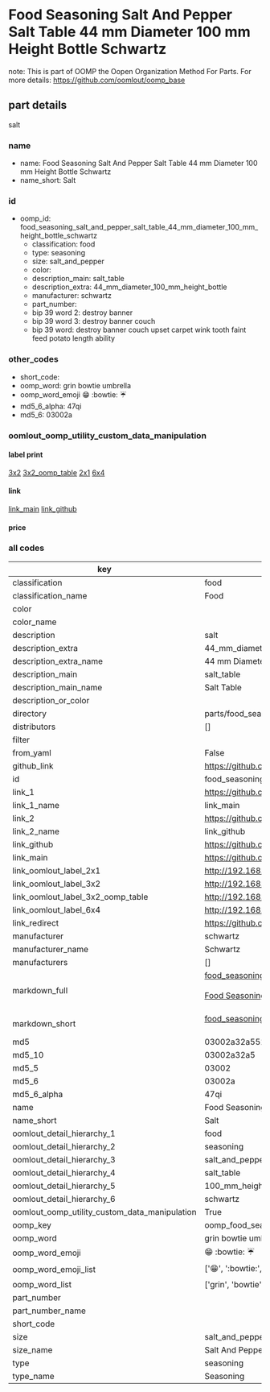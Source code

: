 # Food Seasoning Salt And Pepper Salt Table 44 mm Diameter 100 mm Height Bottle Schwartz  

note: This is part of OOMP the Oopen Organization Method For Parts. For more details: https://github.com/oomlout/oomp_base

##  part details
  



salt



### name
* name: Food Seasoning Salt And Pepper Salt Table 44 mm Diameter 100 mm Height Bottle Schwartz
* name_short: Salt
### id
* oomp_id: food_seasoning_salt_and_pepper_salt_table_44_mm_diameter_100_mm_height_bottle_schwartz
  * classification: food
  * type: seasoning
  * size: salt_and_pepper
  * color: 
  * description_main: salt_table
  * description_extra: 44_mm_diameter_100_mm_height_bottle
  * manufacturer: schwartz
  * part_number: 
  * bip 39 word 2: destroy banner
  * bip 39 word 3: destroy banner couch
  * bip 39 word: destroy banner couch upset carpet wink tooth faint feed potato length ability

### other_codes
* short_code: 
* oomp_word: grin bowtie umbrella
* oomp_word_emoji :grin: :bowtie: :umbrella:
* md5_6_alpha: 47qi
* md5_6: 03002a






### oomlout_oomp_utility_custom_data_manipulation
#### label print
[3x2](http://192.168.1.245:1112/?label=oomp%2047qi)
[3x2_oomp_table](http://192.168.1.108:1112/?label=oomp%2047qi)
[2x1](http://192.168.1.242:1112/?label=oomp%2047qi)
[6x4](http://192.168.1.55:1112/?label=oomp%2047qi)    

#### link

[link_main](https://github.com/oomlout/oomlout_oomp_version_1_messy/tree/main/parts/food_seasoning_salt_and_pepper_salt_table_44_mm_diameter_100_mm_height_bottle_schwartz) [link_github](https://github.com/oomlout/oomlout_oomp_version_1_messy/tree/main/parts/food_seasoning_salt_and_pepper_salt_table_44_mm_diameter_100_mm_height_bottle_schwartz)                             

#### price







### all codes 
| key | value |  
| --- | --- |  
| classification | food |  
| classification_name | Food |  
| color |  |  
| color_name |  |  
| description | salt |  
| description_extra | 44_mm_diameter_100_mm_height_bottle |  
| description_extra_name | 44 mm Diameter 100 mm Height Bottle |  
| description_main | salt_table |  
| description_main_name | Salt Table |  
| description_or_color |   |  
| directory | parts/food_seasoning_salt_and_pepper_salt_table_44_mm_diameter_100_mm_height_bottle_schwartz |  
| distributors | [] |  
| filter |  |  
| from_yaml | False |  
| github_link | https://github.com/oomlout/oomlout_oomp_part_src/tree/main/parts/food_seasoning_salt_and_pepper_salt_table_44_mm_diameter_100_mm_height_bottle_schwartz |  
| id | food_seasoning_salt_and_pepper_salt_table_44_mm_diameter_100_mm_height_bottle_schwartz |  
| link_1 | https://github.com/oomlout/oomlout_oomp_version_1_messy/tree/main/parts/food_seasoning_salt_and_pepper_salt_table_44_mm_diameter_100_mm_height_bottle_schwartz |  
| link_1_name | link_main |  
| link_2 | https://github.com/oomlout/oomlout_oomp_version_1_messy/tree/main/parts/food_seasoning_salt_and_pepper_salt_table_44_mm_diameter_100_mm_height_bottle_schwartz |  
| link_2_name | link_github |  
| link_github | https://github.com/oomlout/oomlout_oomp_version_1_messy/tree/main/parts/food_seasoning_salt_and_pepper_salt_table_44_mm_diameter_100_mm_height_bottle_schwartz |  
| link_main | https://github.com/oomlout/oomlout_oomp_version_1_messy/tree/main/parts/food_seasoning_salt_and_pepper_salt_table_44_mm_diameter_100_mm_height_bottle_schwartz |  
| link_oomlout_label_2x1 | http://192.168.1.242:1112/?label=oomp%2047qi |  
| link_oomlout_label_3x2 | http://192.168.1.245:1112/?label=oomp%2047qi |  
| link_oomlout_label_3x2_oomp_table | http://192.168.1.108:1112/?label=oomp%2047qi |  
| link_oomlout_label_6x4 | http://192.168.1.55:1112/?label=oomp%2047qi |  
| link_redirect | https://github.com/oomlout/oomlout_oomp_version_1_messy/tree/main/parts/food_seasoning_salt_and_pepper_salt_table_44_mm_diameter_100_mm_height_bottle_schwartz |  
| manufacturer | schwartz |  
| manufacturer_name | Schwartz |  
| manufacturers | [] |  
| markdown_full | [food_seasoning_salt_and_pepper_salt_table_44_mm_diameter_100_mm_height_bottle_schwartz](none)<br>[](none)<br>[Food Seasoning Salt And Pepper Salt Table 44 Mm Diameter 100 Mm Height Bottle Schwartz](none)<br><br> |  
| markdown_short | [food_seasoning_salt_and_pepper_salt_table_44_mm_diameter_100_mm_height_bottle_schwartz](none)<br><br> |  
| md5 | 03002a32a551fc9bef116ef261c491e1 |  
| md5_10 | 03002a32a5 |  
| md5_5 | 03002 |  
| md5_6 | 03002a |  
| md5_6_alpha | 47qi |  
| name | Food Seasoning Salt And Pepper Salt Table 44 mm Diameter 100 mm Height Bottle Schwartz |  
| name_short | Salt |  
| oomlout_detail_hierarchy_1 | food |  
| oomlout_detail_hierarchy_2 | seasoning |  
| oomlout_detail_hierarchy_3 | salt_and_pepper |  
| oomlout_detail_hierarchy_4 | salt_table |  
| oomlout_detail_hierarchy_5 | 100_mm_height |  
| oomlout_detail_hierarchy_6 | schwartz |  
| oomlout_oomp_utility_custom_data_manipulation | True |  
| oomp_key | oomp_food_seasoning_salt_and_pepper_salt_table_44_mm_diameter_100_mm_height_bottle_schwartz |  
| oomp_word | grin bowtie umbrella |  
| oomp_word_emoji | :grin: :bowtie: :umbrella: |  
| oomp_word_emoji_list | [':grin:', ':bowtie:', ':umbrella:'] |  
| oomp_word_list | ['grin', 'bowtie', 'umbrella'] |  
| part_number |  |  
| part_number_name |  |  
| short_code |  |  
| size | salt_and_pepper |  
| size_name | Salt And Pepper |  
| type | seasoning |  
| type_name | Seasoning |  

